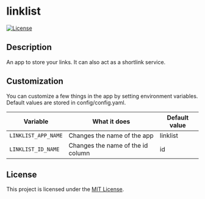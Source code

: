 # linklist

[![License](https://img.shields.io/badge/license-MIT-blue.svg)](LICENSE)

## Description

An app to store your links. It can also act as a shortlink service.

## Customization

You can customize a few things in the app by setting environment variables. Default values are stored in config/config.yaml.

| Variable            | What it does                      | Default value  |
| ------------------- | --------------------------------- | -------------- |
| `LINKLIST_APP_NAME` | Changes the name of the app       | linklist       |
| `LINKLIST_ID_NAME`  | Changes the name of the id column | id             |

## License

This project is licensed under the [MIT License](LICENSE).